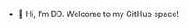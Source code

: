 - 👋 Hi, I’m DD. Welcome to my GitHub space!

<!---
dineshad/dineshad is a ✨ special ✨ repository because its `README.md` (this file) appears on your GitHub profile.
You can click the Preview link to take a look at your changes.
--->
